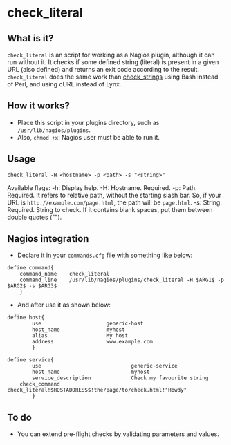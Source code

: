 # check_literal

## What is it?
`check_literal` is an script for working as a Nagios plugin, although
it can run without it.
It checks if some defined string (literal) is present in a given URL
(also defined) and returns an exit code according to the result.
`check_literal` does the same work than [check_strings](https://exchange.nagios.org/directory/Plugins/System-Metrics/Environmental/check_strings/details)
using Bash instead of Perl, and using cURL instead of Lynx.

## How it works?

+ Place this script in your plugins directory, such as
`/usr/lib/nagios/plugins`.
+ Also, `chmod +x`: Nagios user must be able to run it.

## Usage

`check_literal -H <hostname> -p <path> -s "<string>"`

Available flags:
-h: Display help.
-H: Hostname. Required.
-p: Path. Required. It refers to relative path, without the starting
slash bar. So, if your URL is `http://example.com/page.html`, the path
will be `page.html`.
-s: String. Required. String to check. If it contains blank spaces,
put them between double quotes ("").

## Nagios integration

+ Declare it in your `commands.cfg` file with something like below:

```
define command{
	command_name	check_literal
	command_line	/usr/lib/nagios/plugins/check_literal -H $ARG1$ -p $ARG2$ -s $ARG3$
	}
```

+ And after use it as shown below:

```
define host{
        use                     generic-host
        host_name               myhost
        alias                   My host
        address                 www.example.com
        }

define service{
        use                             generic-service
        host_name                       myhost
        service_description             Check my favourite string
	check_command			check_literal!$HOSTADDRESS$!the/page/to/check.html!"Howdy"
        }
```

## To do
+ You can extend pre-flight checks by validating parameters and values.
